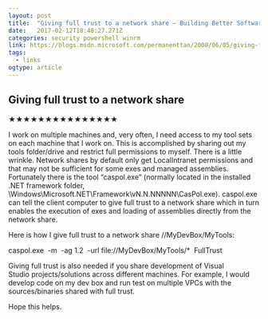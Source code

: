 ```yaml
---
layout: post 
title:  "Giving full trust to a network share – Building Better Software – One Line At A Time" 
date:   2017-02-12T18:48:27.271Z 
categories: security powershell winrm
link: https://blogs.msdn.microsoft.com/permanenttan/2008/06/05/giving-full-trust-to-a-network-share/ 
tags:
  - links
ogtype: article 
---
```


## Giving full trust to a network share
★★★★★★★★★★★★★★★

I work on multiple machines and, very often, I need access to my tool sets on each machine that I work on. This is accomplished by sharing out my tools folder/drive and restrict full permissions to myself. There is a little wrinkle. Network shares by default only get LocalIntranet permissions and that may not be sufficient for some exes and managed assemblies. Fortunately there is the tool “caspol.exe” (normally located in the installed .NET framework folder, \Windows\Microsoft.NET\Framework\vN.N.NNNNN\CasPol.exe). caspol.exe can tell the client computer to give full trust to a network share which in turn enables the execution of exes and loading of assemblies directly from the network share.


Here is how I give full trust to a network share //MyDevBox/MyTools:


caspol.exe  -m  -ag 1.2  -url file://MyDevBox/MyTools/*  FullTrust


Giving full trust is also needed if you share development of Visual Studio projects/solutions across different machines. For example, I would develop code on my dev box and run test on multiple VPCs with the sources/binaries shared with full trust.


Hope this helps.